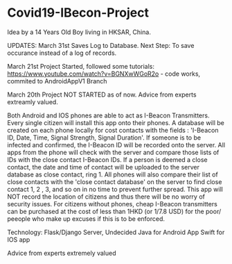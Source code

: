# Covid19-IBecon-Project
Idea by a 14 Years Old Boy living in HKSAR, China. 

UPDATES:
March 31st Saves Log to Database. Next Step: To save occurance instead of a log of records.

March 21st Project Started, followed some tutorials: https://www.youtube.com/watch?v=BGNXwWGoR2o - code works, commited to AndroidAppV1 Branch

March 20th Project NOT STARTED as of now. Advice from experts extreamly valued. 

Both Android and IOS phones are able to act as I-Beacon Transmitters. Every single citizen will install this app onto their phones. A database will be created on each phone locally for cost contacts with the fields : 'I-Beacon ID, Date, Time, Signal Strength, Signal Duration'. If someone is to be infected and confirmed, the I-Beacon ID will be recorded onto the server. All apps from the phone will check with the server and compare those lists of IDs with the close contact I-Beacon IDs. If a person is deemed a close contact, the date and time of contact will be uploaded to the server database as close contact, ring 1. All phones will also compare their list of close contacts with the 'close contact database' on the server to find close contact 1, 2 , 3, and so on in no time to prevent further spread. This app will NOT record the location of citizens and thus there will be no worry of security issues. For citizens without phones, cheap I-Beacon transmitters can be purchased at the cost of less than 1HKD (or 1/7.8 USD) for the poor/ peeople who make up excuses if this is to be enforced.

Technology:
Flask/Django Server, Undecided
Java for Android App
Swift for IOS app

Advice from experts extremely valued

